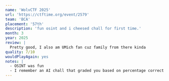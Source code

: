 ```yaml
---
name: 'WolvCTF 2025'
url: 'https://ctftime.org/event/2579'
team: 'BCA'
placement: '57th'
description: 'fun osint and i cheesed chall for first time.'
month: 3
year: 2025
review: |
  Pretty good, I also am UMich fan cuz family from there kinda
quality: 7/10
wouldPlayAgain: yes
notes: |
  - OSINT was fun
  - I remember an AI chall that graded you based on percentage correct on a classification, so I cheesed by sending one at a time to see which ones are right (it was binary yes/no classification)
---
```


